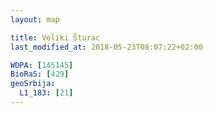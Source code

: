 ```yaml
---
layout: map

title: Veliki Šturac
last_modified_at: 2018-05-23T08:07:22+02:00

WDPA: [145145]
BioRaS: [429]
geoSrbija:
  L1_183: [21]
---
```

